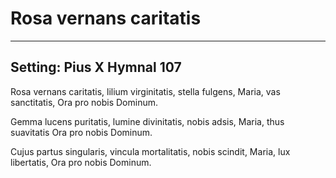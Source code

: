 # Rosa vernans caritatis

***

## Setting: Pius X Hymnal 107

Rosa vernans caritatis, 
lilium virginitatis, stella fulgens,
Maria, vas sanctitatis,
Ora pro nobis Dominum.

Gemma lucens puritatis,
lumine divinitatis, nobis adsis,
Maria, thus suavitatis
Ora pro nobis Dominum.

Cujus partus singularis,
vincula mortalitatis, nobis scindit,
Maria, lux libertatis,
Ora pro nobis Dominum.
